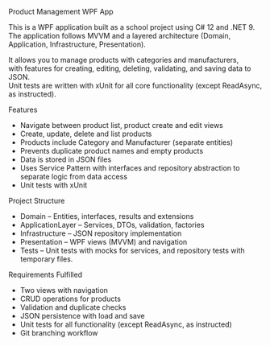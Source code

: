 Product Management WPF App 

This is a WPF application built as a school project using C# 12 and .NET 9.  
The application follows MVVM and a layered architecture (Domain, Application, Infrastructure, Presentation).  

It allows you to manage products with categories and manufacturers,  
with features for creating, editing, deleting, validating, and saving data to JSON.  
Unit tests are written with xUnit for all core functionality (except ReadAsync, as instructed).  

Features  
- Navigate between product list, product create and edit views 
- Create, update, delete and list products 
- Products include Category and Manufacturer (separate entities) 
- Prevents duplicate product names and empty products 
- Data is stored in JSON files 
- Uses Service Pattern with interfaces and repository abstraction to separate logic from data access 
- Unit tests with xUnit  

Project Structure  
- Domain – Entities, interfaces, results and extensions 
- ApplicationLayer – Services, DTOs, validation, factories 
- Infrastructure – JSON repository implementation 
- Presentation – WPF views (MVVM) and navigation 
- Tests – Unit tests with mocks for services, and repository tests with temporary files.  

Requirements Fulfilled  
- Two views with navigation 
- CRUD operations for products 
- Validation and duplicate checks 
- JSON persistence with load and save 
- Unit tests for all functionality (except ReadAsync, as instructed) 
- Git branching workflow 
